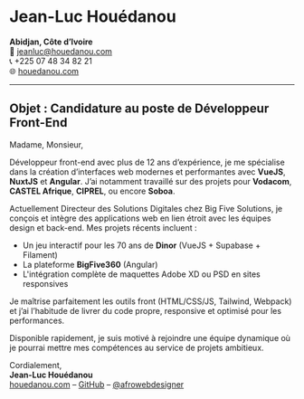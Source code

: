 # Jean-Luc Houédanou

**Abidjan, Côte d’Ivoire**  
📧 [jeanluc@houedanou.com](mailto:jeanluc@houedanou.com)  
📞 +225 07 48 34 82 21  
🌐 [houedanou.com](https://houedanou.com)

---

## Objet : Candidature au poste de Développeur Front-End

Madame, Monsieur,

Développeur front-end avec plus de 12 ans d’expérience, je me spécialise dans la création d’interfaces web modernes et performantes avec **VueJS**, **NuxtJS** et **Angular**. J’ai notamment travaillé sur des projets pour **Vodacom**, **CASTEL Afrique**, **CIPREL**, ou encore **Soboa**.

Actuellement Directeur des Solutions Digitales chez Big Five Solutions, je conçois et intègre des applications web en lien étroit avec les équipes design et back-end. Mes projets récents incluent :

- Un jeu interactif pour les 70 ans de **Dinor** (VueJS + Supabase + Filament)  
- La plateforme **BigFive360** (Angular)  
- L'intégration complète de maquettes Adobe XD ou PSD en sites responsives  

Je maîtrise parfaitement les outils front (HTML/CSS/JS, Tailwind, Webpack) et j’ai l’habitude de livrer du code propre, responsive et optimisé pour les performances.

Disponible rapidement, je suis motivé à rejoindre une équipe dynamique où je pourrai mettre mes compétences au service de projets ambitieux.

Cordialement,  
**Jean-Luc Houédanou**  
[houedanou.com](https://houedanou.com) – [GitHub](https://github.com/jhouedanou) – [@afrowebdesigner](https://twitter.com/afrowebdesigner)
